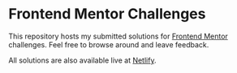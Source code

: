 # Frontend Mentor Challenges

This repository hosts my submitted solutions for [Frontend Mentor](https://www.frontendmentor.io) challenges. Feel free to browse around and leave feedback.

All solutions are also available live at [Netlify](https://fm-challenges-ar.netlify.app/).
